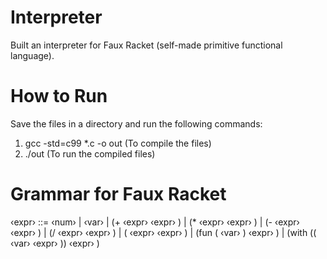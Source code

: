 # Interpreter
Built an interpreter for Faux Racket (self-made primitive functional language).

# How to Run
Save the files in a directory and run the following commands:
  1) gcc -std=c99 *.c -o out      (To compile the files)
  2) ./out                        (To run the compiled files)

# Grammar for Faux Racket
‹expr› ::= ‹num›
         | ‹var›
         | (+ ‹expr› ‹expr› )
         | (* ‹expr› ‹expr› )
         | (- ‹expr› ‹expr› )
         | (/ ‹expr› ‹expr› )
         | ( ‹expr› ‹expr› )
         | (fun ( ‹var› ) ‹expr› )
         | (with (( ‹var› ‹expr› )) ‹expr› )
